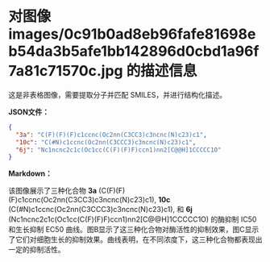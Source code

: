 # 对图像 images/0c91b0ad8eb96fafe81698eb54da3b5afe1bb142896d0cbd1a96f7a81c71570c.jpg 的描述信息

这是非表格图像，需要提取分子并匹配 SMILES，并进行结构化描述。

**JSON文件：**

```json
{
  "3a": "C(F)(F)(F)c1ccnc(Oc2nn(C3CC3)c3ncnc(N)c23)c1",
  "10c": "C(#N)c1ccnc(Oc2nn(C3CCC3)c3ncnc(N)c23)c1",
  "6j": "Nc1ncnc2c1c(Oc1cc(C(F)(F)F)ccn1)nn2[C@@H]1CCCCC1O"
}
```

**Markdown：**

该图像展示了三种化合物 **3a** (C(F)(F)(F)c1ccnc(Oc2nn(C3CC3)c3ncnc(N)c23)c1), **10c** (C(#N)c1ccnc(Oc2nn(C3CCC3)c3ncnc(N)c23)c1), 和 **6j** (Nc1ncnc2c1c(Oc1cc(C(F)(F)F)ccn1)nn2[C@@H]1CCCCC1O) 的酶抑制 IC50 和生长抑制 EC50 曲线。图B显示了这三种化合物对酶活性的抑制效果，图C显示了它们对细胞生长的抑制效果。曲线表明，在不同浓度下，这三种化合物都表现出一定的抑制活性。

